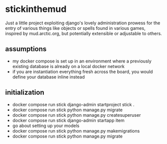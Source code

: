 # stickinthemud

Just a little project exploiting django's lovely administration prowess for the entry of various things like objects or spells found in various games, inspired by mud.arctic.org, but potentially extensible or adjustable to others.

## assumptions

- my docker compose is set up in an environment where a previously existing database is already on a local docker network
- if you are instantiation everything fresh across the board, you would define your database inline instead

## initialization

- docker compose run stick django-admin startproject stick .
- docker compose run stick python manage.py migrate
- docker compose run stick python manage.py createsuperuser
- docker compose run stick django-admin startapp item
- go about setting up your models
- docker compose run stick python manage.py makemigrations
- docker compose run stick python manage.py migrate